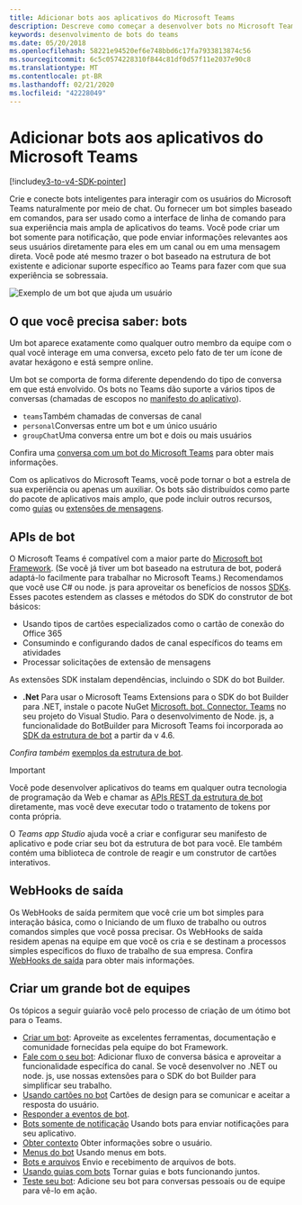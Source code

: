 ```yaml
---
title: Adicionar bots aos aplicativos do Microsoft Teams
description: Descreve como começar a desenvolver bots no Microsoft Teams
keywords: desenvolvimento de bots do teams
ms.date: 05/20/2018
ms.openlocfilehash: 58221e94520ef6e748bbd6c17fa7933813874c56
ms.sourcegitcommit: 6c5c0574228310f844c81df0d57f11e2037e90c8
ms.translationtype: MT
ms.contentlocale: pt-BR
ms.lasthandoff: 02/21/2020
ms.locfileid: "42228049"
---
```

# <a name="add-bots-to-microsoft-teams-apps"></a>Adicionar bots aos aplicativos do Microsoft Teams

[!include[v3-to-v4-SDK-pointer](~/includes/v3-to-v4-pointer-bots.md)]

Crie e conecte bots inteligentes para interagir com os usuários do Microsoft Teams naturalmente por meio de chat. Ou fornecer um bot simples baseado em comandos, para ser usado como a interface de linha de comando para sua experiência mais ampla de aplicativos do teams. Você pode criar um bot somente para notificação, que pode enviar informações relevantes aos seus usuários diretamente para eles em um canal ou em uma mensagem direta. Você pode até mesmo trazer o bot baseado na estrutura de bot existente e adicionar suporte específico ao Teams para fazer com que sua experiência se sobressaia.

![Exemplo de um bot que ajuda um usuário](~/assets/images/bot_example.png)

## <a name="what-you-need-to-know-bots"></a>O que você precisa saber: bots

Um bot aparece exatamente como qualquer outro membro da equipe com o qual você interage em uma conversa, exceto pelo fato de ter um ícone de avatar hexágono e está sempre online.

Um bot se comporta de forma diferente dependendo do tipo de conversa em que está envolvido. Os bots no Teams dão suporte a vários tipos de conversas (chamadas de escopos no [manifesto do aplicativo](~/resources/schema/manifest-schema.md)).

* `teams`Também chamadas de conversas de canal
* `personal`Conversas entre um bot e um único usuário
* `groupChat`Uma conversa entre um bot e dois ou mais usuários

Confira uma [conversa com um bot do Microsoft Teams](~/resources/bot-v3/bot-conversations/bots-conversations.md) para obter mais informações.

Com os aplicativos do Microsoft Teams, você pode tornar o bot a estrela de sua experiência ou apenas um auxiliar. Os bots são distribuídos como parte do pacote de aplicativos mais amplo, que pode incluir outros recursos, como [guias](~/tabs/what-are-tabs.md) ou [extensões de mensagens](~/messaging-extensions/what-are-messaging-extensions.md).

## <a name="bot-apis"></a>APIs de bot

O Microsoft Teams é compatível com a maior parte do [Microsoft bot Framework](https://dev.botframework.com/). (Se você já tiver um bot baseado na estrutura de bot, poderá adaptá-lo facilmente para trabalhar no Microsoft Teams.) Recomendamos que você use C# ou node. js para aproveitar os benefícios de nossos [SDKs](/microsoftteams/platform/#pivot=sdk-tools). Esses pacotes estendem as classes e métodos do SDK do construtor de bot básicos:

* Usando tipos de cartões especializados como o cartão de conexão do Office 365
* Consumindo e configurando dados de canal específicos do teams em atividades
* Processar solicitações de extensão de mensagens

As extensões SDK instalam dependências, incluindo o SDK do bot Builder.

* **.Net** Para usar o Microsoft Teams Extensions para o SDK do bot Builder para .NET, instale o pacote NuGet [Microsoft. bot. Connector. Teams](https://www.nuget.org/packages/Microsoft.Bot.Connector.Teams) no seu projeto do Visual Studio. Para o desenvolvimento de Node. js, a funcionalidade do BotBuilder para Microsoft Teams foi incorporada ao [SDK da estrutura de bot](https://github.com/microsoft/botframework-sdk) a partir da v 4.6.

*Confira também* [exemplos da estrutura de bot](https://github.com/Microsoft/BotBuilder-Samples/blob/master/README.md).

> [!IMPORTANT]
> Você pode desenvolver aplicativos do teams em qualquer outra tecnologia de programação da Web e chamar as [APIs REST da estrutura de bot](/bot-framework/rest-api/bot-framework-rest-overview) diretamente, mas você deve executar todo o tratamento de tokens por conta própria.

O *Teams app Studio* ajuda você a criar e configurar seu manifesto de aplicativo e pode criar seu bot da estrutura de bot para você. Ele também contém uma biblioteca de controle de reagir e um construtor de cartões interativos.

## <a name="outgoing-webhooks"></a>WebHooks de saída

Os WebHooks de saída permitem que você crie um bot simples para interação básica, como o Iniciando de um fluxo de trabalho ou outros comandos simples que você possa precisar. Os WebHooks de saída residem apenas na equipe em que você os cria e se destinam a processos simples específicos do fluxo de trabalho de sua empresa. Confira [WebHooks de saída](~/webhooks-and-connectors/how-to/add-outgoing-webhook.md) para obter mais informações.

## <a name="build-a-great-teams-bot"></a>Criar um grande bot de equipes

Os tópicos a seguir guiarão você pelo processo de criação de um ótimo bot para o Teams.

* [Criar um bot](~/resources/bot-v3/bots-create.md): Aproveite as excelentes ferramentas, documentação e comunidade fornecidas pela equipe do bot Framework.
* [Fale com o seu bot](~/resources/bot-v3/bot-conversations/bots-conversations.md): Adicionar fluxo de conversa básica e aproveitar a funcionalidade específica do canal. Se você desenvolver no .NET ou node. js, use nossas extensões para o SDK do bot Builder para simplificar seu trabalho.
* [Usando cartões no bot](~/resources/bot-v3/bots-cards.md) Cartões de design para se comunicar e aceitar a resposta do usuário.
* [Responder a eventos de bot](~/resources/bot-v3/bots-notifications.md).
* [Bots somente de notificação](~/resources/bot-v3/bots-notification-only.md) Usando bots para enviar notificações para seu aplicativo.
* [Obter contexto](~/resources/bot-v3/bots-context.md) Obter informações sobre o usuário.
* [Menus do bot](~/resources/bot-v3/bots-menus.md) Usando menus em bots.
* [Bots e arquivos](~/resources/bot-v3/bots-files.md) Envio e recebimento de arquivos de bots.
* [Usando guias com bots](~/resources/bot-v3/bots-with-tabs.md) Tornar guias e bots funcionando juntos.
* [Teste seu bot](~/resources/bot-v3/bots-test.md): Adicione seu bot para conversas pessoais ou de equipe para vê-lo em ação.
